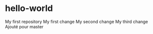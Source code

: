 # hello-world
My first repository
My first change
My second change
My third change
Ajouté pour master
